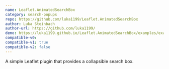 ```yaml
---
name: Leaflet.AnimatedSearchBox
category: search-popups
repo: https://github.com/luka1199/Leaflet.AnimatedSearchBox
author: Luka Steinbach
author-url: https://github.com/luka1199/
demo: https://luka1199.github.io/Leaflet.AnimatedSearchBox/examples/example_fuse.html
compatible-v0:
compatible-v1: true
compatible-v2: false
---
```


A simple Leaflet plugin that provides a collapsible search box.
